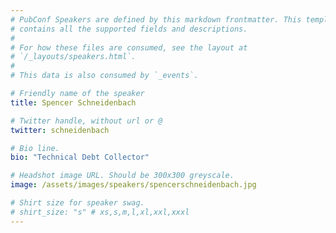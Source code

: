 ```yaml
---
# PubConf Speakers are defined by this markdown frontmatter. This template
# contains all the supported fields and descriptions.
#
# For how these files are consumed, see the layout at
# `/_layouts/speakers.html`.
#
# This data is also consumed by `_events`.

# Friendly name of the speaker
title: Spencer Schneidenbach

# Twitter handle, without url or @
twitter: schneidenbach

# Bio line.
bio: "Technical Debt Collector"

# Headshot image URL. Should be 300x300 greyscale.
image: /assets/images/speakers/spencerschneidenbach.jpg

# Shirt size for speaker swag.
# shirt_size: "s" # xs,s,m,l,xl,xxl,xxxl
---
```

